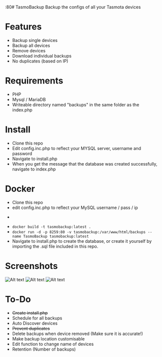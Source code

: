 :80# TasmoBackup
Backup the configs of all your Tasmota devices

# Features
* Backup single devices
* Backup all devices
* Remove devices
* Download individual backups
* No duplicates (based on IP)

# Requirements

* PHP
* Mysql / MariaDB
* Writeable directory named "backups" in the same folder as the index.php 

# Install

* Clone this repo
* Edit config.inc.php to reflect your MYSQL server, username and password
* Navigate to install.php
* When you get the message that the database was created successfully, navigate to index.php

# Docker

* Clone this repo
* edit config.inc.php to reflect your MySQL username / pass / ip
* ```docker volume create tasmobackup
* ```docker build -t tasmobackup:latest .```
* ```docker run -d -p 8259:80 -v tasmobackup:/var/www/html/backups --name TasmoBackup tasmobackup:latest```
* Navigate to install.php to create the database, or create it yourself by importing the .sql file included in this repo.

# Screenshots

![Alt text](https://i.imgur.com/dDvz5xA.png)
![Alt text](https://i.imgur.com/qM6drXz.png)
![Alt text](https://i.imgur.com/o79yMXB.png)



# To-Do

* ~~Create install.php~~
* Schedule for all backups
* Auto Discover devices
* ~~Prevent duplicates~~
* Delete backups when device removed (Make sure it is accurate!)
* Make backup location customisable
* Edit function to change name of devices
* Retention (Number of backups)
